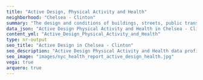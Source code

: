 ```yaml
---
title: "Active Design, Physical Activity and Health"
neighborhood: "Chelsea - Clinton"
summary: "The design and conditions of buildings, streets, public transportation and parks influence physical activity, use of active transportation and other healthy behavior. A neighborhood's features can also impact the safety of its residents."
data_json: "Active Design Physical Activity and Health in Chelsea - Clinton"
content_yml: "Active_Design_Physical_Activity_and_Health"
type: nr-output
seo_title: "Active Design in Chelsea - Clinton"
seo_description: "Active Design Physical Activity and Health data profile for the Chelsea - Clinton neighborhood of NYC."
seo_image: "images/nyc_health_report_active_design_health.jpg"
vega: true
arquero: true
---
```

